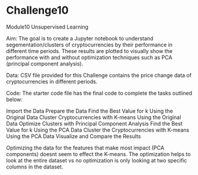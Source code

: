 # Challenge10
Module10 Unsupervised Learning

Aim: The goal is to create a Jupyter notebook to understand segementation/clusters of cryptocurrencies by their performance in different time periods. These results are plotted to visually show the performance with and without optimization techniques such as PCA (principal component analysis).

Data: CSV file provided for this Challenge contains the price change data of cryptocurrencies in different periods.

Code: The starter code file has the final code to complete the tasks outlined below:

Import the Data 
Prepare the Data 
Find the Best Value for k Using the Original Data
Cluster Cryptocurrencies with K-means Using the Original Data
Optimize Clusters with Principal Component Analysis
Find the Best Value for k Using the PCA Data
Cluster the Cryptocurrencies with K-means Using the PCA Data
Visualize and Compare the Results

Optimizing the data for the features that make most impact (PCA components) doesnt seem to effect the K-means. The optimization helps to look at the entire dataset vs no optimization is only looking at two specific columns in the dataset.
